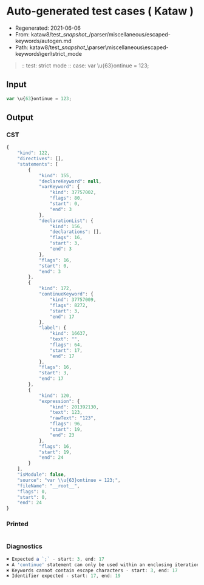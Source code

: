 # Auto-generated test cases ( Kataw )
- Regenerated: 2021-06-06
- From: kataw8/test\__snapshot__/parser/miscellaneous/escaped-keywords/autogen.md
- Path: kataw8/test\__snapshot__\parser\miscellaneous\escaped-keywords\gen\strict_mode
> :: test: strict mode
> :: case: var \u{63}ontinue = 123;
## Input

`````js
var \u{63}ontinue = 123;
`````
## Output

### CST

```javascript
{
    "kind": 122,
    "directives": [],
    "statements": [
        {
            "kind": 155,
            "declareKeyword": null,
            "varKeyword": {
                "kind": 37757002,
                "flags": 80,
                "start": 0,
                "end": 3
            },
            "declarationList": {
                "kind": 156,
                "declarations": [],
                "flags": 16,
                "start": 3,
                "end": 3
            },
            "flags": 16,
            "start": 0,
            "end": 3
        },
        {
            "kind": 172,
            "continueKeyword": {
                "kind": 37757009,
                "flags": 8272,
                "start": 3,
                "end": 17
            },
            "label": {
                "kind": 16637,
                "text": "",
                "flags": 64,
                "start": 17,
                "end": 17
            },
            "flags": 16,
            "start": 3,
            "end": 17
        },
        {
            "kind": 120,
            "expression": {
                "kind": 201392130,
                "text": 123,
                "rawText": "123",
                "flags": 96,
                "start": 19,
                "end": 23
            },
            "flags": 16,
            "start": 19,
            "end": 24
        }
    ],
    "isModule": false,
    "source": "var \\u{63}ontinue = 123;",
    "fileName": "__root__",
    "flags": 0,
    "start": 0,
    "end": 24
}
```

### Printed

```javascript

```

### Diagnostics

```javascript
✖ Expected a `;` - start: 3, end: 17
✖ A 'continue' statement can only be used within an enclosing iteration statement. - start: 3, end: 17
✖ Keywords cannot contain escape characters - start: 3, end: 17
✖ Identifier expected - start: 17, end: 19

```

